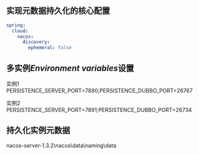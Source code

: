 ## 实现元数据持久化的核心配置
```yaml
spring:
  cloud:
    nacos:
      discovery:
        ephemeral: false
```

## 多实例*Environment variables*设置
实例1
PERSISTENCE_SERVER_PORT=7890;PERSISTENCE_DUBBO_PORT=26767

实例2
PERSISTENCE_SERVER_PORT=7891;PERSISTENCE_DUBBO_PORT=26734

## 持久化实例元数据
nacos-server-1.3.2\nacos\data\naming\data